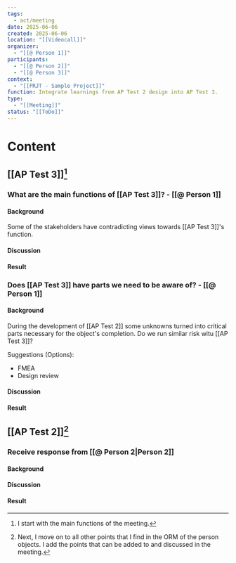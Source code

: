 ```yaml
---
tags:
  - act/meeting
date: 2025-06-06
created: 2025-06-06
location: "[[Videocall]]"
organizer:
  - "[[@ Person 1]]"
participants:
  - "[[@ Person 2]]"
  - "[[@ Person 3]]"
context:
  - "[[PRJT - Sample Project]]"
function: Integrate learnings from AP Test 2 design into AP Test 3.
type:
  - "[[Meeting]]"
status: "[[ToDo]]"
---
```


# Content



## [[AP Test 3]][^1]

### What are the main functions of [[AP Test 3]]? - [[@ Person 1]]

#### Background
Some of the stakeholders have contradicting views towards [[AP Test 3]]'s function. 

#### Discussion

#### Result


### Does [[AP Test 3]] have parts we need to be aware of?  - [[@ Person 1]]

#### Background
During the development of [[AP Test 2]] some unknowns turned into critical parts necessary for the object's completion. Do we run similar risk witu [[AP Test 3]]?

Suggestions (Options):
- FMEA
- Design review 

#### Discussion

#### Result


## [[AP Test 2]][^2]

### Receive response from [[@ Person 2|Person 2]]

#### Background

#### Discussion

#### Result

[^1]: I start with the main functions of the meeting.

[^2]: Next, I move on to all other points that I find in the ORM of the person objects. I add the points that can be added to and discussed in the meeting.
